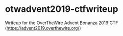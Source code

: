 # otwadvent2019-ctfwriteup
Writeup for the OverTheWire Advent Bonanza 2019 CTF (https://advent2019.overthewire.org/)
